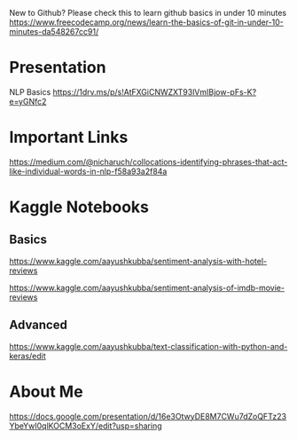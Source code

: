 New to Github?
Please check this to learn github basics in under 10 minutes
https://www.freecodecamp.org/news/learn-the-basics-of-git-in-under-10-minutes-da548267cc91/


# Presentation

NLP Basics
https://1drv.ms/p/s!AtFXGiCNWZXT93lVmIBjow-pFs-K?e=yGNfc2


# Important Links
https://medium.com/@nicharuch/collocations-identifying-phrases-that-act-like-individual-words-in-nlp-f58a93a2f84a

# Kaggle Notebooks
## Basics
  https://www.kaggle.com/aayushkubba/sentiment-analysis-with-hotel-reviews
  
  https://www.kaggle.com/aayushkubba/sentiment-analysis-of-imdb-movie-reviews

## Advanced
https://www.kaggle.com/aayushkubba/text-classification-with-python-and-keras/edit


# About Me
https://docs.google.com/presentation/d/16e3OtwyDE8M7CWu7dZoQFTz23YbeYwI0qlKOCM3oExY/edit?usp=sharing
